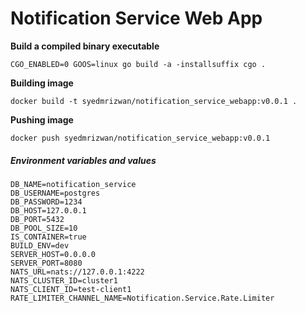# Notification Service Web App

**Build a compiled binary executable** 

`CGO_ENABLED=0 GOOS=linux go build -a -installsuffix cgo .`

**Building image**

`docker build -t syedmrizwan/notification_service_webapp:v0.0.1 .`

**Pushing image**

`docker push syedmrizwan/notification_service_webapp:v0.0.1`

##### **Environment variables and values**
```
DB_NAME=notification_service
DB_USERNAME=postgres
DB_PASSWORD=1234
DB_HOST=127.0.0.1
DB_PORT=5432
DB_POOL_SIZE=10
IS_CONTAINER=true
BUILD_ENV=dev
SERVER_HOST=0.0.0.0
SERVER_PORT=8080
NATS_URL=nats://127.0.0.1:4222
NATS_CLUSTER_ID=cluster1
NATS_CLIENT_ID=test-client1
RATE_LIMITER_CHANNEL_NAME=Notification.Service.Rate.Limiter

```